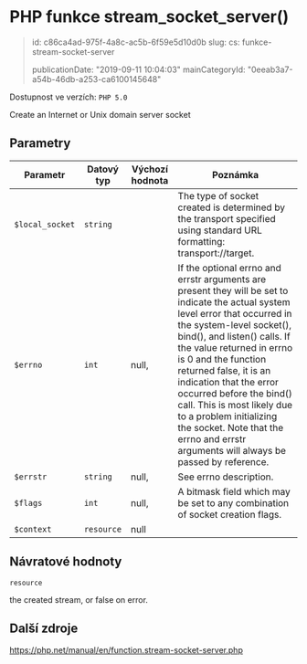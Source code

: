 PHP funkce stream_socket_server()
=================================

> id: c86ca4ad-975f-4a8c-ac5b-6f59e5d10d0b
> slug:
> 	cs: funkce-stream-socket-server
> 
> publicationDate: "2019-09-11 10:04:03"
> mainCategoryId: "0eeab3a7-a54b-46db-a253-ca6100145648"

Dostupnost ve verzích: `PHP 5.0`

Create an Internet or Unix domain server socket


Parametry
--------------

| Parametr | Datový typ | Výchozí hodnota | Poznámka |
|-----|-----|-----|-----|
| `$local_socket` | `string` |  | The type of socket created is determined by the transport specified using standard URL formatting: transport://target. |
| `$errno` | `int` | null, | If the optional errno and errstr arguments are present they will be set to indicate the actual system level error that occurred in the system-level socket(), bind(), and listen() calls. If the value returned in errno is 0 and the function returned false, it is an indication that the error occurred before the bind() call. This is most likely due to a problem initializing the socket. Note that the errno and errstr arguments will always be passed by reference. |
| `$errstr` | `string` | null, | See errno description. |
| `$flags` | `int` | null, | A bitmask field which may be set to any combination of socket creation flags. |
| `$context` | `resource` | null |  |


Návratové hodnoty
----------------

`resource`

the created stream, or false on error.

Další zdroje
------------

https://php.net/manual/en/function.stream-socket-server.php
